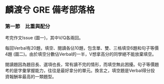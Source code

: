 # 麟渡兮 GRE 備考部落格

### 第一節　比重與配分

考完作文Issue (圖一)，其中V/Q各兩回。

每回Verbal有20題，填空、閱讀各佔10題，包含單、雙、三格填空6題和句子等價4題 (圖二)。由於填空分數佔Verbal的一半，V想拿高分的同學絕不能放棄填空。

閱讀題因為題目長、選項也長，常有讀不完的情形，而填空無此困擾。句子等價題考的是字彙掌握能力，往往是最好拿分的單元。換言之，填空題是Verbal得分投資報酬率最高的一類題型。

